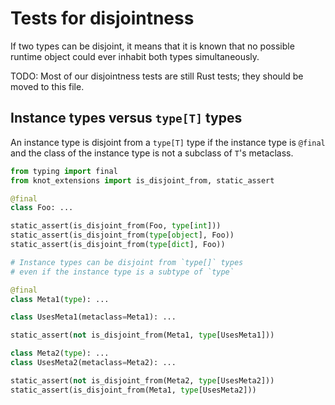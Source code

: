 # Tests for disjointness

If two types can be disjoint, it means that it is known that no possible runtime object could ever
inhabit both types simultaneously.

TODO: Most of our disjointness tests are still Rust tests; they should be moved to this file.

## Instance types versus `type[T]` types

An instance type is disjoint from a `type[T]` type if the instance type is `@final` and the class of
the instance type is not a subclass of `T`'s metaclass.

```py
from typing import final
from knot_extensions import is_disjoint_from, static_assert

@final
class Foo: ...

static_assert(is_disjoint_from(Foo, type[int]))
static_assert(is_disjoint_from(type[object], Foo))
static_assert(is_disjoint_from(type[dict], Foo))

# Instance types can be disjoint from `type[]` types
# even if the instance type is a subtype of `type`

@final
class Meta1(type): ...

class UsesMeta1(metaclass=Meta1): ...

static_assert(not is_disjoint_from(Meta1, type[UsesMeta1]))

class Meta2(type): ...
class UsesMeta2(metaclass=Meta2): ...

static_assert(not is_disjoint_from(Meta2, type[UsesMeta2]))
static_assert(is_disjoint_from(Meta1, type[UsesMeta2]))
```

